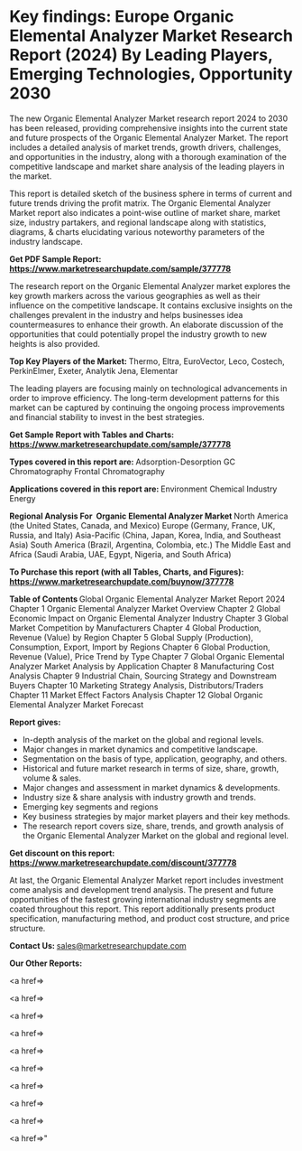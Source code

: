 # Key findings: Europe Organic Elemental Analyzer Market Research Report (2024) By Leading Players, Emerging Technologies, Opportunity 2030

The new Organic Elemental Analyzer Market research report 2024 to 2030 has been released, providing comprehensive insights into the current state and future prospects of the Organic Elemental Analyzer Market. The report includes a detailed analysis of market trends, growth drivers, challenges, and opportunities in the industry, along with a thorough examination of the competitive landscape and market share analysis of the leading players in the market.

This report is detailed sketch of the business sphere in terms of current and future trends driving the profit matrix. The Organic Elemental Analyzer Market report also indicates a point-wise outline of market share, market size, industry partakers, and regional landscape along with statistics, diagrams, &amp; charts elucidating various noteworthy parameters of the industry landscape.

<strong><b>Get PDF Sample Report: <a href=https://www.marketresearchupdate.com/sample/377778>https://www.marketresearchupdate.com/sample/377778</a></b></strong>

The research report on the Organic Elemental Analyzer market explores the key growth markers across the various geographies as well as their influence on the competitive landscape. It contains exclusive insights on the challenges prevalent in the industry and helps businesses idea countermeasures to enhance their growth. An elaborate discussion of the opportunities that could potentially propel the industry growth to new heights is also provided.

<strong><b>Top Key Players of the Market:
</b></strong>Thermo, Eltra, EuroVector, Leco, Costech, PerkinElmer, Exeter, Analytik Jena, Elementar<strong><b>
</b></strong>

The leading players are focusing mainly on technological advancements in order to improve efficiency. The long-term development patterns for this market can be captured by continuing the ongoing process improvements and financial stability to invest in the best strategies.

<strong><b>Get Sample Report with Tables and Charts: <a href=https://www.marketresearchupdate.com/sample/377778>https://www.marketresearchupdate.com/sample/377778</a></b></strong>

<strong><b>Types covered in this report are:
</b></strong>Adsorption-Desorption
GC Chromatography
Frontal Chromatography<strong><b>
</b></strong>

<strong><b>Applications covered in this report are:
</b></strong>Environment
Chemical Industry
Energy<strong><b>
</b></strong>

<strong><b>Regional Analysis For  Organic Elemental Analyzer Market</b></strong><strong><b>
</b></strong>North America (the United States, Canada, and Mexico)
Europe (Germany, France, UK, Russia, and Italy)
Asia-Pacific (China, Japan, Korea, India, and Southeast Asia)
South America (Brazil, Argentina, Colombia, etc.)
The Middle East and Africa (Saudi Arabia, UAE, Egypt, Nigeria, and South Africa)

<strong><b>To Purchase this report (with all Tables, Charts, and Figures): <a href=https://www.marketresearchupdate.com/buynow/377778>https://www.marketresearchupdate.com/buynow/377778</a></b></strong>

<strong><b>Table of Contents</b></strong><strong><b>
</b></strong>Global Organic Elemental Analyzer Market Report 2024
Chapter 1 Organic Elemental Analyzer Market Overview
Chapter 2 Global Economic Impact on Organic Elemental Analyzer Industry
Chapter 3 Global Market Competition by Manufacturers
Chapter 4 Global Production, Revenue (Value) by Region
Chapter 5 Global Supply (Production), Consumption, Export, Import by Regions
Chapter 6 Global Production, Revenue (Value), Price Trend by Type
Chapter 7 Global Organic Elemental Analyzer Market Analysis by Application
Chapter 8 Manufacturing Cost Analysis
Chapter 9 Industrial Chain, Sourcing Strategy and Downstream Buyers
Chapter 10 Marketing Strategy Analysis, Distributors/Traders
Chapter 11 Market Effect Factors Analysis
Chapter 12 Global Organic Elemental Analyzer Market Forecast

<strong><b>Report gives:</b></strong>

- In-depth analysis of the market on the global and regional levels.
- Major changes in market dynamics and competitive landscape.
- Segmentation on the basis of type, application, geography, and others.
- Historical and future market research in terms of size, share, growth, volume &amp; sales.
- Major changes and assessment in market dynamics &amp; developments.
- Industry size &amp; share analysis with industry growth and trends.
- Emerging key segments and regions
- Key business strategies by major market players and their key methods.
- The research report covers size, share, trends, and growth analysis of the Organic Elemental Analyzer Market on the global and regional level.

<strong><b>Get discount on this report: <a href=https://www.marketresearchupdate.com/discount/377778>https://www.marketresearchupdate.com/discount/377778</a></b></strong>

At last, the Organic Elemental Analyzer Market report includes investment come analysis and development trend analysis. The present and future opportunities of the fastest growing international industry segments are coated throughout this report. This report additionally presents product specification, manufacturing method, and product cost structure, and price structure.

<strong><b>Contact Us:
</b></strong>sales@marketresearchupdate.com

<strong>Our Other Reports:</strong>

<a href=></a>

<a href=></a>

<a href=></a>

<a href=></a>

<a href=></a>

<a href=></a>

<a href=></a>

<a href=></a>

<a href=></a>

<a href=></a>"
